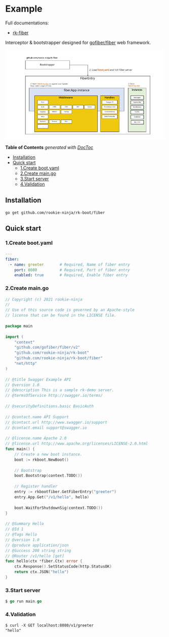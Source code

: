 # Example
Full documentations:
- [rk-fiber](https://github.com/rookie-ninja/rk-fiber)

Interceptor & bootstrapper designed for [gofiber/fiber](https://github.com/gofiber/fiber) web framework. 

![image](docs/img/fiber-arch.png)

<!-- START doctoc generated TOC please keep comment here to allow auto update -->
<!-- DON'T EDIT THIS SECTION, INSTEAD RE-RUN doctoc TO UPDATE -->
**Table of Contents**  *generated with [DocToc](https://github.com/thlorenz/doctoc)*

- [Installation](#installation)
- [Quick start](#quick-start)
  - [1.Create boot.yaml](#1create-bootyaml)
  - [2.Create main.go](#2create-maingo)
  - [3.Start server](#3start-server)
  - [4.Validation](#4validation)

<!-- END doctoc generated TOC please keep comment here to allow auto update -->

## Installation
`go get github.com/rookie-ninja/rk-boot/fiber`

## Quick start
### 1.Create boot.yaml
```yaml
---
fiber:
  - name: greeter       # Required, Name of fiber entry
    port: 8080          # Required, Port of fiber entry
    enabled: true       # Required, Enable fiber entry
```

### 2.Create main.go
```go
// Copyright (c) 2021 rookie-ninja
//
// Use of this source code is governed by an Apache-style
// license that can be found in the LICENSE file.

package main

import (
	"context"
	"github.com/gofiber/fiber/v2"
	"github.com/rookie-ninja/rk-boot"
	"github.com/rookie-ninja/rk-boot/fiber"
	"net/http"
)

// @title Swagger Example API
// @version 1.0
// @description This is a sample rk-demo server.
// @termsOfService http://swagger.io/terms/

// @securityDefinitions.basic BasicAuth

// @contact.name API Support
// @contact.url http://www.swagger.io/support
// @contact.email support@swagger.io

// @license.name Apache 2.0
// @license.url http://www.apache.org/licenses/LICENSE-2.0.html
func main() {
	// Create a new boot instance.
	boot := rkboot.NewBoot()

	// Bootstrap
	boot.Bootstrap(context.TODO())

	// Register handler
	entry := rkbootfiber.GetFiberEntry("greeter")
	entry.App.Get("/v1/hello", hello)

	boot.WaitForShutdownSig(context.TODO())
}

// @Summary Hello
// @Id 1
// @Tags Hello
// @version 1.0
// @produce application/json
// @Success 200 string string
// @Router /v1/hello [get]
func hello(ctx *fiber.Ctx) error {
	ctx.Response().SetStatusCode(http.StatusOK)
	return ctx.JSON("hello")
}
```

### 3.Start server

```go
$ go run main.go
```

### 4.Validation
```shell script
$ curl -X GET localhost:8080/v1/greeter
"hello"
```
